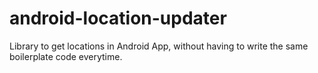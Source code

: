 # android-location-updater

Library to get locations in Android App, without having to write the same boilerplate code everytime.
